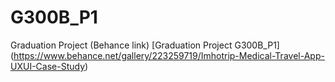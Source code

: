 # G300B_P1
Graduation Project (Behance link)
[Graduation Project G300B_P1] (https://www.behance.net/gallery/223259719/Imhotrip-Medical-Travel-App-UXUI-Case-Study)
